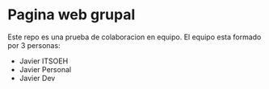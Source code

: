 # Pagina web grupal

Este repo es una prueba de colaboracion en equipo. El equipo esta formado por 3 personas:
- Javier ITSOEH
- Javier Personal
- Javier Dev

